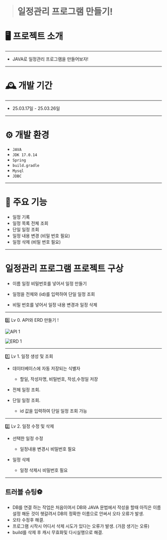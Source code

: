 > # 일정관리 프로그램 만들기!

<h1>🖥️ 프로젝트 소개</h1>

---

- JAVA로 일정관리 프로그램을 만들어보자!<br>

---

<h1>🕰️ 개발 기간</h1>

---
- 25.03.17일 - 25.03.26일

---
<h1>⚙️ 개발 환경</h1>

- `JAVA`
- `JDK 17.0.14`
- `Spring`
- `build.gradle`
- `Mysql`
- `JDBC`
  
---

<h1>📌 주요 기능</h1>

- 일정 기록
- 일정 목록 전체 조회
- 단일 일정 조회
- 일정 내용 변경 (비밀 번호 필요)
- 일정 삭제 (비밀 번호 필요)

---

<h1>일정관리 프로그램 프로젝트 구상</h1>

- 이름 일정 비밀번호를 넣어서 일정 만들기

- 일정을 전체와 (id)를 입력하여 단일 일정 조회

- 비밀 번호를 넣어서 일정 내용 변경과 일정 삭제

---

0️⃣ Lv 0. API와 ERD 만들기 !

![API 1](https://github.com/user-attachments/assets/0d9d254c-30e5-46f4-8bba-983442f43de0)

![ERD 1](https://github.com/user-attachments/assets/1d2cb641-aac3-479b-b95b-3b9b7b8aaebb)

---

1️⃣ Lv 1. 일정 생성 및 조회

- 데이터베이스에 자동 저장되는 식별자
  - 할일, 작성자명, 비밀번호, 작성,수정일 저장
 
- 전체 일정 조회.

- 단일 일정 조회.
  -  id 값을 입력하여 단일 일정 조회 가능

---

2️⃣ Lv 2. 일정 수정 및 삭제

- 선택한 일정 수정
  - 일정내용 변경시 비밀번호 필요
 
- 일정 삭제
  - 일정 삭제시 비밀번호 필요
 
---

<h2>트러블 슈팅⚽</h2>

- DB를 연결 하는 작업은 처음이여서 DB와 JAVA 문법에서 작성을 할때 아직은 이름 설정 해둔 것이 헷갈려서 DB의 정확한 이름으로 안써서 오타 오류가 발생.
- 오타 수정후 해결.
- 프로그램 시작시 어디서 삭제 시도가 있다는 오류가 발생. (가끔 생기는 오류)
- build를 삭제 후 캐시 무효화및 다시실행으로 해결.
